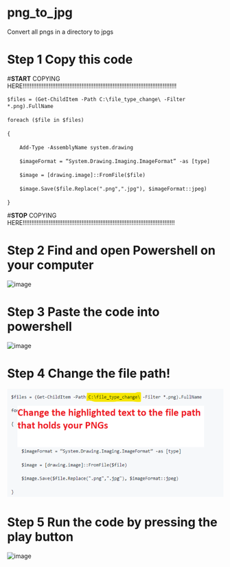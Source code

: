 # png_to_jpg
Convert all pngs in a directory to jpgs

# Step 1 Copy this code

#**START** COPYING HERE!!!!!!!!!!!!!!!!!!!!!!!!!!!!!!!!!!!!!!!!!!!!!!!!!!!!!!!!!!!!!!!!!!!!!!!!!!!!!!!!!!!!!!!!!

    $files = (Get-ChildItem -Path C:\file_type_change\ -Filter *.png).FullName

    foreach ($file in $files)

    {

        Add-Type -AssemblyName system.drawing

        $imageFormat = “System.Drawing.Imaging.ImageFormat” -as [type]

        $image = [drawing.image]::FromFile($file)

        $image.Save($file.Replace(".png",".jpg"), $imageFormat::jpeg)

    }
    
#**STOP** COPYING HERE!!!!!!!!!!!!!!!!!!!!!!!!!!!!!!!!!!!!!!!!!!!!!!!!!!!!!!!!!!!!!!!!!!!!!!!!!!!!!!!!!!!!!!!!

# Step 2 Find and open Powershell on your computer

![image](https://user-images.githubusercontent.com/46609274/220158387-a79d67a7-a5e6-4c0b-8d7e-5063896e4256.png)

# Step 3 Paste the code into powershell

![image](https://user-images.githubusercontent.com/46609274/220159985-626aca62-2dcb-4aa1-a64b-835205337d55.png)

# Step 4 Change the file path!

<img src="https://github.com/tafluker/png_to_jpg/blob/main/png%20snip.png?raw=true" alt="Alt text">

# Step 5 Run the code by pressing the play button

![image](https://user-images.githubusercontent.com/46609274/220160946-1b14d356-d390-4516-9c6f-fee48c7a776f.png)







